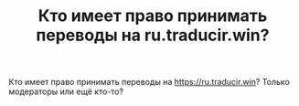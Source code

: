 ﻿---
title: "Кто имеет право принимать переводы на ru.traducir.win?"
se.owner.user_id: 337540
se.owner.display_name: "Victor VosMottor"
se.owner.link: "https://ru.meta.stackoverflow.com/users/337540/victor-vosmottor"
se.link: "https://ru.meta.stackoverflow.com/questions/10113/%d0%9a%d1%82%d0%be-%d0%b8%d0%bc%d0%b5%d0%b5%d1%82-%d0%bf%d1%80%d0%b0%d0%b2%d0%be-%d0%bf%d1%80%d0%b8%d0%bd%d0%b8%d0%bc%d0%b0%d1%82%d1%8c-%d0%bf%d0%b5%d1%80%d0%b5%d0%b2%d0%be%d0%b4%d1%8b-%d0%bd%d0%b0-ru-traducir-win"
se.question_id: 10113
se.post_type: question
---
<p>Кто имеет право принимать переводы на <a href="https://ru.traducir.win" rel="nofollow noreferrer">https://ru.traducir.win</a>? Только модераторы или ещё кто-то?</p>
